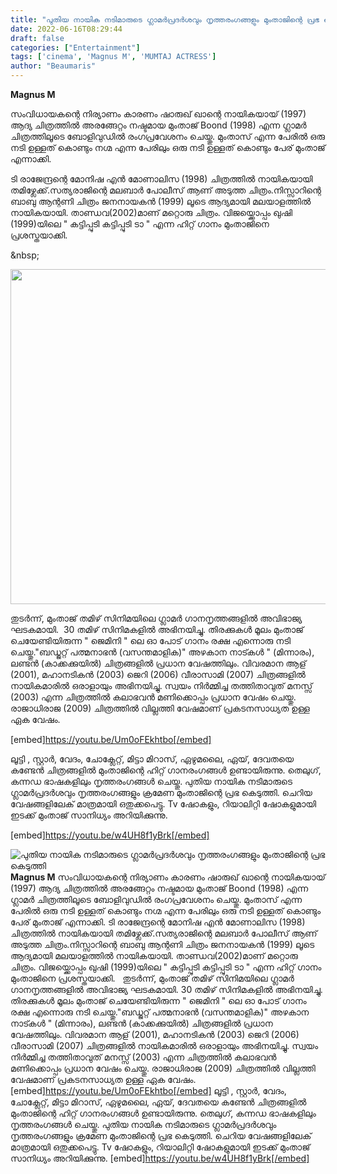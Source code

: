 ```yaml
---
title: "പുതിയ നായിക നടിമാരുടെ ഗ്ലാമർപ്രദർശവും നൃത്തരംഗങ്ങളും മുംതാജിന്റെ പ്രഭ കെടുത്തി"
date: 2022-06-16T08:29:44
draft: false
categories: ["Entertainment"]
tags: ['cinema', 'Magnus M', 'MUMTAJ ACTRESS']
author: "Beaumaris"
---
```


<strong>Magnus M </strong>

സംവിധായകന്റെ നിര്യാണം കാരണം ഷാരുഖ് ഖാന്റെ നായികയായ് (1997) ആദ്യ ചിത്രത്തിൽ അരങ്ങേറ്റം നഷ്ടമായ മുംതാജ് Boond (1998) എന്ന ഗ്ലാമർ ചിത്രത്തിലൂടെ ബോളിവുഡിൽ രംഗപ്രവേശനം ചെയ്തു. മുംതാസ് എന്ന പേരിൽ ഒരു നടി ഉള്ളത് കൊണ്ടും നഗ്മ എന്ന പേരിലും ഒരു നടി ഉള്ളത് കൊണ്ടും പേര് മുംതാജ് എന്നാക്കി.

ടി രാജേന്ദ്രന്റെ മോനിഷ എൻ മോണാലിസ (1998) ചിത്രത്തിൽ നായികയായി തമിഴ്ലേക്ക്.സത്യരാജിന്റെ മലബാർ പോലീസ് ആണ് അടുത്ത ചിത്രം.നിസ്സാറിന്റെ ബാബു ആന്റണി ചിത്രം ജനനായകൻ (1999) ലൂടെ ആദ്യമായി മലയാളത്തിൽ നായികയായി. താണ്ഡവ(2002)മാണ് മറ്റൊരു ചിത്രം.
വിജയ്ക്കൊപ്പം ഖുഷി (1999)യിലെ " കട്ടിപ്പുടി കട്ടിപ്പുടി ടാ " എന്ന ഹിറ്റ്‌ ഗാനം മുംതാജിനെ പ്രശസ്തയാക്കി.

&amp;nbsp;

<img class="wp-image-339577 aligncenter" src="https://cdn.boolokam.com/articles/2022/06/e334.jpg" alt="" width="715" height="536" />

തുടർന്ന്, മുംതാജ് തമിഴ് സിനിമയിലെ ഗ്ലാമർ ഗാനനൃത്തങ്ങളിൽ അവിഭാജ്യ ഘടകമായി.  30 തമിഴ് സിനിമകളിൽ അഭിനയിച്ചു. തിരക്കുകൾ മൂലം മുംതാജ് ചെയേണ്ടിയിരുന്ന " ജെമിനി " ലെ ഓ പോട് ഗാനം രക്ഷ എന്നൊരു നടി ചെയ്തു."ബഡ്ജറ്റ്‌ പത്മനാഭൻ (വസന്തമാളിക)" അഴകാന നാട്കൾ " (മിന്നാരം), ലണ്ടൻ (കാക്കക്കുയിൽ) ചിത്രങ്ങളിൽ പ്രധാന വേഷത്തിലും. വിവരമാന ആള് (2001), മഹാനടികൻ (2003) ജെറി (2006) വീരാസാമി (2007) ചിത്രങ്ങളിൽ നായികമാരിൽ ഒരാളായും അഭിനയിച്ചു. സ്വയം നിർമ്മിച്ച തത്തിതാവുത് മനസ്സ് (2003) എന്ന ചിത്രത്തിൽ കലാഭവൻ മണിക്കൊപ്പം പ്രധാന വേഷം ചെയ്തു. രാജാധിരാജ (2009) ചിത്രത്തിൽ വില്ലത്തി വേഷമാണ് പ്രകടനസാധ്യത ഉള്ള ഏക വേഷം.

[embed]https://youtu.be/Um0oFEkhtbo[/embed]

ലൂട്ടി , സ്റ്റാർ, വേദം, ചോക്ലേറ്റ്, മിട്ടാ മിറാസ്, ഏഴുമലൈ, ഏയ്‌, ദേവതയെ കണ്ടേൻ ചിത്രങ്ങളിൽ മുംതാജിന്റെ ഹിറ്റ്‌ ഗാനരംഗങ്ങൾ ഉണ്ടായിരുന്നു. തെലുഗ്, കന്നഡ ഭാഷകളിലും നൃത്തരംഗങ്ങൾ ചെയ്തു. പുതിയ നായിക നടിമാരുടെ ഗ്ലാമർപ്രദർശവും നൃത്തരംഗങ്ങളും ക്രമേണ മുംതാജിന്റെ പ്രഭ കെടുത്തി. ചെറിയ വേഷങ്ങളിലേക് മാത്രമായി ഒതുക്കപെട്ടു. Tv ഷോകളും, റിയാലിറ്റി ഷോകളുമായി ഇടക്ക് മുംതാജ് സാനിധ്യം അറിയിക്കുന്നു.

[embed]https://youtu.be/w4UH8f1yBrk[/embed]


![പുതിയ നായിക നടിമാരുടെ ഗ്ലാമർപ്രദർശവും നൃത്തരംഗങ്ങളും മുംതാജിന്റെ പ്രഭ കെടുത്തി](https://cdn.boolokam.com/articles/2022/06/e334.jpg)**Magnus M** സംവിധായകന്റെ നിര്യാണം കാരണം ഷാരുഖ് ഖാന്റെ നായികയായ് (1997) ആദ്യ ചിത്രത്തിൽ അരങ്ങേറ്റം നഷ്ടമായ മുംതാജ് Boond (1998) എന്ന ഗ്ലാമർ ചിത്രത്തിലൂടെ ബോളിവുഡിൽ രംഗപ്രവേശനം ചെയ്തു. മുംതാസ് എന്ന പേരിൽ ഒരു നടി ഉള്ളത് കൊണ്ടും നഗ്മ എന്ന പേരിലും ഒരു നടി ഉള്ളത് കൊണ്ടും പേര് മുംതാജ് എന്നാക്കി. ടി രാജേന്ദ്രന്റെ മോനിഷ എൻ മോണാലിസ (1998) ചിത്രത്തിൽ നായികയായി തമിഴ്ലേക്ക്.സത്യരാജിന്റെ മലബാർ പോലീസ് ആണ് അടുത്ത ചിത്രം.നിസ്സാറിന്റെ ബാബു ആന്റണി ചിത്രം ജനനായകൻ (1999) ലൂടെ ആദ്യമായി മലയാളത്തിൽ നായികയായി. താണ്ഡവ(2002)മാണ് മറ്റൊരു ചിത്രം. വിജയ്ക്കൊപ്പം ഖുഷി (1999)യിലെ " കട്ടിപ്പുടി കട്ടിപ്പുടി ടാ " എന്ന ഹിറ്റ്‌ ഗാനം മുംതാജിനെ പ്രശസ്തയാക്കി. &nbsp; തുടർന്ന്, മുംതാജ് തമിഴ് സിനിമയിലെ ഗ്ലാമർ ഗാനനൃത്തങ്ങളിൽ അവിഭാജ്യ ഘടകമായി. 30 തമിഴ് സിനിമകളിൽ അഭിനയിച്ചു. തിരക്കുകൾ മൂലം മുംതാജ് ചെയേണ്ടിയിരുന്ന " ജെമിനി " ലെ ഓ പോട് ഗാനം രക്ഷ എന്നൊരു നടി ചെയ്തു."ബഡ്ജറ്റ്‌ പത്മനാഭൻ (വസന്തമാളിക)" അഴകാന നാട്കൾ " (മിന്നാരം), ലണ്ടൻ (കാക്കക്കുയിൽ) ചിത്രങ്ങളിൽ പ്രധാന വേഷത്തിലും. വിവരമാന ആള് (2001), മഹാനടികൻ (2003) ജെറി (2006) വീരാസാമി (2007) ചിത്രങ്ങളിൽ നായികമാരിൽ ഒരാളായും അഭിനയിച്ചു. സ്വയം നിർമ്മിച്ച തത്തിതാവുത് മനസ്സ് (2003) എന്ന ചിത്രത്തിൽ കലാഭവൻ മണിക്കൊപ്പം പ്രധാന വേഷം ചെയ്തു. രാജാധിരാജ (2009) ചിത്രത്തിൽ വില്ലത്തി വേഷമാണ് പ്രകടനസാധ്യത ഉള്ള ഏക വേഷം. [embed]https://youtu.be/Um0oFEkhtbo[/embed] ലൂട്ടി , സ്റ്റാർ, വേദം, ചോക്ലേറ്റ്, മിട്ടാ മിറാസ്, ഏഴുമലൈ, ഏയ്‌, ദേവതയെ കണ്ടേൻ ചിത്രങ്ങളിൽ മുംതാജിന്റെ ഹിറ്റ്‌ ഗാനരംഗങ്ങൾ ഉണ്ടായിരുന്നു. തെലുഗ്, കന്നഡ ഭാഷകളിലും നൃത്തരംഗങ്ങൾ ചെയ്തു. പുതിയ നായിക നടിമാരുടെ ഗ്ലാമർപ്രദർശവും നൃത്തരംഗങ്ങളും ക്രമേണ മുംതാജിന്റെ പ്രഭ കെടുത്തി. ചെറിയ വേഷങ്ങളിലേക് മാത്രമായി ഒതുക്കപെട്ടു. Tv ഷോകളും, റിയാലിറ്റി ഷോകളുമായി ഇടക്ക് മുംതാജ് സാനിധ്യം അറിയിക്കുന്നു. [embed]https://youtu.be/w4UH8f1yBrk[/embed]
